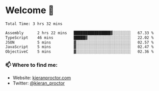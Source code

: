 # Welcome 🦘

<!--START_SECTION:waka-->

```txt
Total Time: 3 hrs 32 mins

Assembly      2 hrs 22 mins   ████████████████▓░░░░░░░░   67.33 %
TypeScript    46 mins         █████▓░░░░░░░░░░░░░░░░░░░   22.02 %
JSON          5 mins          ▓░░░░░░░░░░░░░░░░░░░░░░░░   02.57 %
JavaScript    5 mins          ▓░░░░░░░░░░░░░░░░░░░░░░░░   02.47 %
ObjectiveC    5 mins          ▓░░░░░░░░░░░░░░░░░░░░░░░░   02.36 %
```

<!--END_SECTION:waka-->

### 📫 Where to find me:

-   Website: [kieranproctor.com](https://kieranproctor.com/)
-   Twitter: [@kieran_proctor](https://twitter.com/kieran_proctor)
